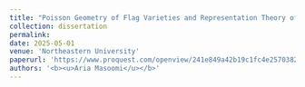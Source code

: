```yaml
---
title: "Poisson Geometry of Flag Varieties and Representation Theory of Their Quantum Deformations"
collection: dissertation
permalink: 
date: 2025-05-01
venue: 'Northeastern University'
paperurl: 'https://www.proquest.com/openview/241e849a42b19c1fc4e25703823418d3/1?pq-origsite=gscholar&cbl=18750&diss=y'
authors: '<b><u>Aria Masoomi</u></b>'
---
```


